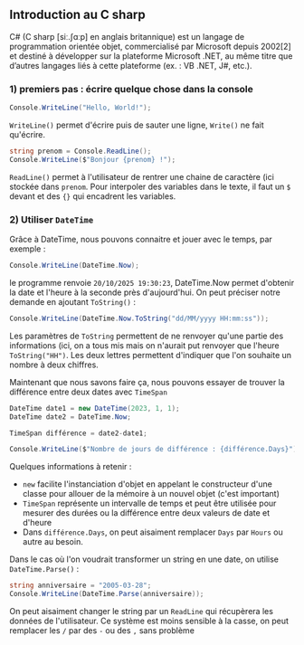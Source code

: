 ## Introduction au C sharp

C# (C sharp [siː.ʃɑːp] en anglais britannique) est un langage de programmation orientée objet, commercialisé par Microsoft depuis 2002[2] et destiné à développer sur la plateforme Microsoft .NET, au même titre que d’autres langages liés à cette plateforme (ex. : VB .NET, J#, etc.).

### 1) premiers pas : écrire quelque chose dans la console

```c#
Console.WriteLine("Hello, World!");
```

```WriteLine()``` permet d'écrire puis de sauter une ligne, ```Write()``` ne fait qu'écrire.



```c#
string prenom = Console.ReadLine();
Console.WriteLine($"Bonjour {prenom} !");
```

```ReadLine()``` permet à l'utilisateur de rentrer une chaine de caractère (ici stockée dans ```prenom```. Pour interpoler des variables dans le texte, il faut un ```$``` devant et des ```{}``` qui encadrent les variables.



### 2) Utiliser ```DateTime```
Grâce à DateTime, nous pouvons connaitre et jouer avec le temps, par exemple : 
```c#
Console.WriteLine(DateTime.Now);
```
le programme renvoie ```20/10/2025 19:30:23```, DateTime.Now permet d'obtenir la date et l'heure à la seconde près d'aujourd'hui.
On peut préciser notre demande en ajoutant ```ToString()``` :
```c#
Console.WriteLine(DateTime.Now.ToString("dd/MM/yyyy HH:mm:ss"));
```
Les paramètres de ```ToString``` permettent de ne renvoyer qu'une partie des informations (ici, on a tous mis mais on n'aurait put renvoyer que l'heure ```ToString("HH")```. Les deux lettres permettent d'indiquer que l'on souhaite un nombre à deux chiffres.

Maintenant que nous savons faire ça, nous pouvons essayer de trouver la différence entre deux dates avec ```TimeSpan```

```c#
DateTime date1 = new DateTime(2023, 1, 1);
DateTime date2 = DateTime.Now;

TimeSpan différence = date2-date1;

Console.WriteLine($"Nombre de jours de différence : {différence.Days}");
```
Quelques informations à retenir : 
* ```new``` facilite l'instanciation d'objet en appelant le constructeur d'une classe pour allouer de la mémoire à un nouvel objet (c'est important)
* ```TimeSpan```  représente un intervalle de temps et peut être utilisée pour mesurer des durées ou la différence entre deux valeurs de date et d'heure
* Dans ```différence.Days```, on peut aisaiment remplacer ```Days``` par ```Hours``` ou autre au besoin.

Dans le cas où l'on voudrait transformer un string en une date, on utilise ```DateTime.Parse()``` : 
```c#
string anniversaire = "2005-03-28";
Console.WriteLine(DateTime.Parse(anniversaire));
```
On peut aisaiment changer le string par un ```ReadLine``` qui récupèrera les données de l'utilisateur. Ce système est moins sensible à la casse, on peut remplacer les ```/``` par des ```-``` ou des ```,``` sans problème
